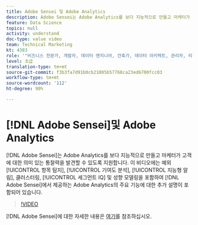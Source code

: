 ```yaml
---
title: Adobe Sensei 및 Adobe Analytics
description: Adobe Sensei는 Adobe Analytics를 보다 지능적으로 만들고 마케터가 고객에 대한 의미 있는 통찰력을 발견할 수 있도록 지원합니다. 이 비디오에는 예외 항목 탐지, 기여도 분석, 지능형 알림, 클러스터링, 세그먼트 IQ 및 성향 모델링을 포함하여 Adobe Sensei에서 제공하는 Adobe Analytics의 주요 기능에 대한 추가 설명이 포함되어 있습니다.
feature: Data Science
topics: null
activity: understand
doc-type: value video
team: Technical Marketing
kt: 4383
role: '"비즈니스 전문가, 개발자, 데이터 엔지니어, 건축가, 데이터 아키텍트, 관리자, 리더"'
level: 초급
translation-type: tm+mt
source-git-commit: f3b3fa7d91b0cb21005b57768ca23ed6700fcc03
workflow-type: tm+mt
source-wordcount: '112'
ht-degree: 90%

---
```



# [!DNL Adobe Sensei]및 Adobe Analytics

[!DNL Adobe Sensei]는 Adobe Analytics를 보다 지능적으로 만들고 마케터가 고객에 대한 의미 있는 통찰력을 발견할 수 있도록 지원합니다. 이 비디오에는 예외 [!UICONTROL 항목 탐지], [!UICONTROL 기여도 분석], [!UICONTROL 지능형 알림], 클러스터링, [!UICONTROL 세그먼트 IQ] 및 성향 모델링을 포함하여 [!DNL Adobe Sensei]에서 제공하는 Adobe Analytics의 주요 기능에 대한 추가 설명이 포함되어 있습니다.

>[!VIDEO](https://video.tv.adobe.com/v/31500/?quality=12)

[!DNL Adobe Sensei]에 대한 자세한 내용은 [여기](https://www.adobe.com/sensei.html)를 참조하십시오.
